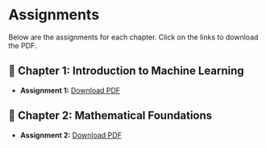 # Assignments

Below are the assignments for each chapter. Click on the links to download the PDF.

## 📌 Chapter 1: Introduction to Machine Learning
- **Assignment 1:** [Download PDF](./assignments/chapter1_assignment.pdf)

## 📌 Chapter 2: Mathematical Foundations
- **Assignment 2:** [Download PDF](./assignments/chapter2_assignment.pdf)


